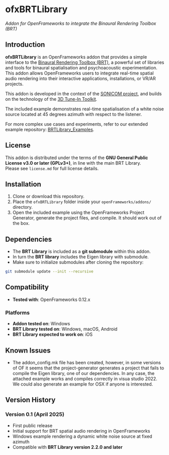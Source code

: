 # ofxBRTLibrary  
*Addon for OpenFrameworks to integrate the Binaural Rendering Toolbox (BRT)*

## Introduction  
**ofxBRTLibrary** is an OpenFrameworks addon that provides a simple interface to the [Binaural Rendering Toolbox (BRT)](https://github.com/GrupoDiana/BRTLibrary), a powerful set of libraries and tools for binaural spatialisation and psychoacoustic experimentation. This addon allows OpenFrameworks users to integrate real-time spatial audio rendering into their interactive applications, installations, or VR/AR projects.

This addon is developed in the context of the [SONICOM project](https://www.sonicom.eu/), and builds on the technology of the [3D Tune-In Toolkit](https://github.com/3DTune-In/3dti_AudioToolkit).

The included example demonstrates real-time spatialisation of a white noise source located at 45 degrees azimuth with respect to the listener.

For more complex use cases and experiments, refer to our extended example repository: [BRTLibrary_Examples](https://github.com/GrupoDiana/BRTLibrary_Examples).

## License  
This addon is distributed under the terms of the **GNU General Public License v3.0 or later (GPLv3+)**, in line with the main BRT Library.  
Please see `license.md` for full license details.

## Installation  
1. Clone or download this repository.  
2. Place the `ofxBRTLibrary` folder inside your `openFrameworks/addons/` directory.  
3. Open the included example using the OpenFrameworks Project Generator, generate the project files, and compile. It should work out of the box.

## Dependencies  
- The **BRT Library** is included as a **git submodule** within this addon.  
- In turn the **BRT library** includes the Eigen library with submodule. 
- Make sure to initialize submodules after cloning the repository:
  

```bash
git submodule update --init --recursive
```

## Compatibility  

- **Tested with**: OpenFrameworks 0.12.x  

### Platforms  

- **Addon tested on**: Windows  
- **BRT Library tested on**: Windows, macOS, Android  
- **BRT Library expected to work on**: iOS  

## Known Issues  

- The addon_config.mk file has been created, however, in some versions of OF it seems that the project-generator generates a project that fails to compile the Eigen library, one of our dependencies. In any case, the attached example works and compiles correctly in visua studio 2022. We could also generate an example for OSX if anyone is interested.

## Version History  

### Version 0.1 (April 2025)  

- First public release  
- Initial support for BRT spatial audio rendering in OpenFrameworks  
- Windows example rendering a dynamic white noise source at fixed azimuth  
- Compatible with **BRT Library version 2.2.0 and later**